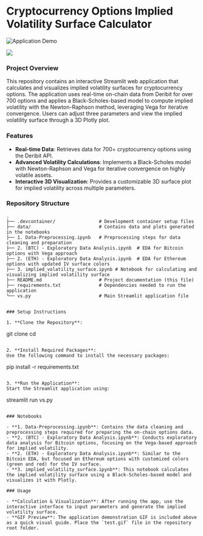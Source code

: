 # Cryptocurrency Options Implied Volatility Surface Calculator

![Application Demo](./gif/ivf_def.gif)

![](https://github.com/EthanFalcao/Defi_Options_Implied_Volatility/tree/main/gif/ivf_defi.gif)



### Project Overview

This repository contains an interactive Streamlit web application that calculates and visualizes implied volatility surfaces for cryptocurrency options. The application uses real-time on-chain data from Deribit for over 700 options and applies a Black-Scholes-based model to compute implied volatility with the Newton-Raphson method, leveraging Vega for iterative convergence. Users can adjust three parameters and view the implied volatility surface through a 3D Plotly plot.

### Features

- **Real-time Data**: Retrieves data for 700+ cryptocurrency options using the Deribit API.
- **Advanced Volatility Calculations**: Implements a Black-Scholes model with Newton-Raphson and Vega for iterative convergence on highly volatile assets.
- **Interactive 3D Visualization**: Provides a customizable 3D surface plot for implied volatility across multiple parameters.

### Repository Structure

```plaintext
.
├── .devcontainer/                # Development container setup files
├── data/                         # Contains data and plots generated in the notebooks
├── 1. Data-Preprocessing.ipynb   # Preprocessing steps for data cleaning and preparation
├── 2. (BTC) - Exploratory Data Analysis.ipynb  # EDA for Bitcoin options with Vega approach
├── 2. (ETH) - Exploratory Data Analysis.ipynb  # EDA for Ethereum options with updated IV surface colors
├── 3. implied_volatility_surface.ipynb # Notebook for calculating and visualizing implied volatility surface
├── README.md                     # Project documentation (this file)
├── requirements.txt              # Dependencies needed to run the application
└── vs.py                         # Main Streamlit application file


### Setup Instructions

1. **Clone the Repository**:
   ```
   git clone <repository-url>
   cd <repository-name>
   ```

2. **Install Required Packages**:
   Use the following command to install the necessary packages:
   ```
   pip install -r requirements.txt
   ```

3. **Run the Application**:
   Start the Streamlit application using:
   ```
   streamlit run vs.py
   ```

### Notebooks

- **1. Data-Preprocessing.ipynb**: Contains the data cleaning and preprocessing steps required for preparing the on-chain options data.
- **2. (BTC) - Exploratory Data Analysis.ipynb**: Conducts exploratory data analysis for Bitcoin options, focusing on the Vega-based approach for implied volatility.
- **2. (ETH) - Exploratory Data Analysis.ipynb**: Similar to the Bitcoin EDA, but focused on Ethereum options with customized colors (green and red) for the IV surface.
- **3. implied_volatility_surface.ipynb**: This notebook calculates the implied volatility surface using a Black-Scholes-based model and visualizes it with Plotly.

### Usage

- **Calculation & Visualization**: After running the app, use the interactive interface to input parameters and generate the implied volatility surface.
- **GIF Preview**: The application demonstration GIF is included above as a quick visual guide. Place the `test.gif` file in the repository root folder.

